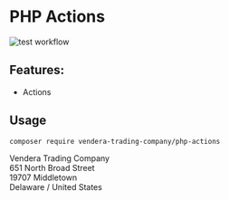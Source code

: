 # PHP Actions

![test workflow](https://github.com/vendera-trading-company/php-actions/actions/workflows/test.yml/badge.svg)

## Features:
- Actions

## Usage
```
composer require vendera-trading-company/php-actions
```

Vendera Trading Company<br>
651 North Broad Street<br>
19707 Middletown<br>
Delaware / United States